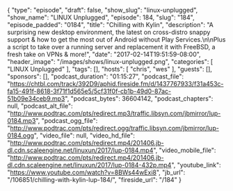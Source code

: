 {
  "type": "episode",
  "draft": false,
  "show_slug": "linux-unplugged",
  "show_name": "LINUX Unplugged",
  "episode": 184,
  "slug": "184",
  "episode_padded": "0184",
  "title": "Chilling with Kylin",
  "description": "A surprising new desktop environment, the latest on cross-distro snappy support & how to get the most out of Android without Play Services.\n\nPlus a script to take over a running server and replacement it with FreeBSD, a fresh take on VPNs & more!",
  "date": "2017-02-14T19:51:59-08:00",
  "header_image": "/images/shows/linux-unplugged.png",
  "categories": [
    "LINUX Unplugged"
  ],
  "tags": [],
  "hosts": [
    "chris",
    "wes"
  ],
  "guests": [],
  "sponsors": [],
  "podcast_duration": "01:15:27",
  "podcast_file": "https://chtbl.com/track/392D9/aphid.fireside.fm/d/1437767933/f31a453c-fa15-491f-8618-3f71f1d565e5/5cf31f0f-cb1b-49d0-87ac-51b09e34ceb9.mp3",
  "podcast_bytes": 36604142,
  "podcast_chapters": null,
  "podcast_alt_file": "http://www.podtrac.com/pts/redirect.mp3/traffic.libsyn.com/jbmirror/lup-0184.mp3",
  "podcast_ogg_file": "http://www.podtrac.com/pts/redirect.ogg/traffic.libsyn.com/jbmirror/lup-0184.ogg",
  "video_file": null,
  "video_hd_file": "http://www.podtrac.com/pts/redirect.mp4/201406.jb-dl.cdn.scaleengine.net/linuxun/2017/lup-0184.mp4",
  "video_mobile_file": "http://www.podtrac.com/pts/redirect.mp4/201406.jb-dl.cdn.scaleengine.net/linuxun/2017/lup-0184-432p.mp4",
  "youtube_link": "https://www.youtube.com/watch?v=8BWs44wExi8",
  "jb_url": "/106851/chilling-with-kylin-lup-184/",
  "fireside_url": "/184"
}

